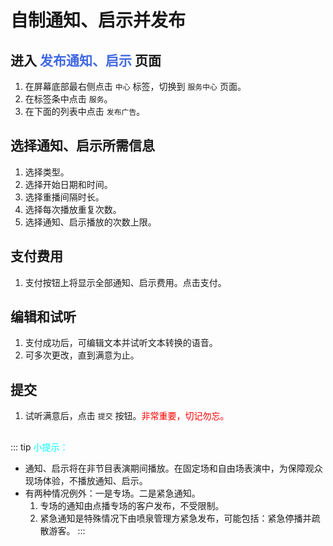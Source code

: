 # 自制通知、启示并发布

## 进入 <font color="royalblue">发布通知、启示</font> 页面
1. 在屏幕底部最右侧点击 `中心` 标签，切换到 `服务中心` 页面。
2. 在标签条中点击 `服务`。
3. 在下面的列表中点击 `发布广告`。

## 选择通知、启示所需信息
1. 选择类型。
2. 选择开始日期和时间。
3. 选择重播间隔时长。
4. 选择每次播放重复次数。
5. 选择通知、启示播放的次数上限。

## 支付费用
1. 支付按钮上将显示全部通知、启示费用。点击支付。

## 编辑和试听
1. 支付成功后，可编辑文本并试听文本转换的语音。
2. 可多次更改，直到满意为止。

## 提交
1. 试听满意后，点击 `提交` 按钮。<font color="red">非常重要，切记勿忘。</font>

##
::: tip <font color="cyan">小提示：</font>
- 通知、启示将在非节目表演期间播放。在固定场和自由场表演中，为保障观众现场体验，不播放通知、启示。
- 有两种情况例外：一是专场。二是紧急通知。<br>
    1. 专场的通知由点播专场的客户发布，不受限制。<br>
    2. 紧急通知是特殊情况下由喷泉管理方紧急发布，可能包括：紧急停播并疏散游客。
:::